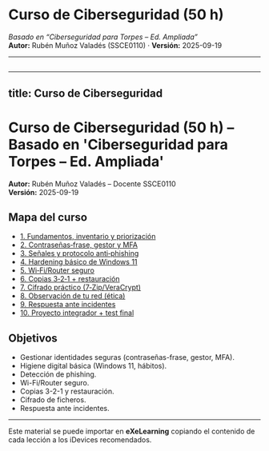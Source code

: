 # Curso de Ciberseguridad (50 h)

*Basado en “Ciberseguridad para Torpes – Ed. Ampliada”*  
**Autor:** Rubén Muñoz Valadés (SSCE0110) · **Versión:** 2025-09-19

---

##

---
title: Curso de Ciberseguridad
---



# Curso de Ciberseguridad (50 h) – Basado en 'Ciberseguridad para Torpes – Ed. Ampliada'

**Autor:** Rubén Muñoz Valadés – Docente SSCE0110  
**Versión:** 2025-09-19

## Mapa del curso
- [1. Fundamentos, inventario y priorización](./01-S1-Fundamentos.md)
- [2. Contraseñas‑frase, gestor y MFA](./02-S2-Identidades-MFA.md)
- [3. Señales y protocolo anti‑phishing](./03-S3-Phishing.md)
- [4. Hardening básico de Windows 11](./04-S4-Windows11.md)
- [5. Wi‑Fi/Router seguro](./05-S5-WiFi-Router.md)
- [6. Copias 3‑2‑1 + restauración](./06-S6-Copias-321.md)
- [7. Cifrado práctico (7‑Zip/VeraCrypt)](./07-S7-Cifrado.md)
- [8. Observación de tu red (ética)](./08-S8-Observacion-Red.md)
- [9. Respuesta ante incidentes](./09-S9-Incidentes.md)
- [10. Proyecto integrador + test final](./10-S10-Proyecto-Test.md)


## Objetivos
- Gestionar identidades seguras (contraseñas-frase, gestor, MFA).
- Higiene digital básica (Windows 11, hábitos).
- Detección de phishing.
- Wi-Fi/Router seguro.
- Copias 3-2-1 y restauración.
- Cifrado de ficheros.
- Respuesta ante incidentes.

---
Este material se puede importar en **eXeLearning** copiando el contenido de cada lección a los iDevices recomendados.
